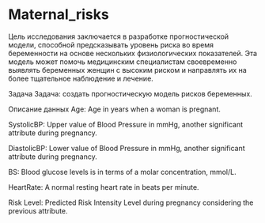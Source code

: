 # Maternal_risks


Цель исследования заключается в разработке прогностической модели, способной предсказывать уровень риска во время беременности на основе нескольких физиологических показателей. Эта модель может помочь медицинским специалистам своевременно выявлять беременных женщин с высоким риском и направлять их на более тщательное наблюдение и лечение.

Задача
Задача: создать прогностическую модель рисков беременных.

Описание данных
Age: Age in years when a woman is pregnant.

SystolicBP: Upper value of Blood Pressure in mmHg, another significant attribute during pregnancy.

DiastolicBP: Lower value of Blood Pressure in mmHg, another significant attribute during pregnancy.

BS: Blood glucose levels is in terms of a molar concentration, mmol/L.

HeartRate: A normal resting heart rate in beats per minute.

Risk Level: Predicted Risk Intensity Level during pregnancy considering the previous attribute.


